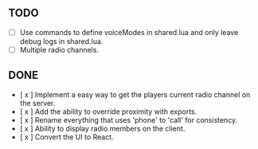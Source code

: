 ## TODO
- [ ] Use commands to define voiceModes in shared.lua and only leave debug logs in shared.lua.
- [ ] Multiple radio channels.

## DONE
- [ x ] Implement a easy way to get the players current radio channel on the server.
- [ x ] Add the ability to override proximity with exports.
- [ x ] Rename everything that uses 'phone' to 'call' for consistency.
- [ x ] Ability to display radio members on the client.
- [ x ] Convert the UI to React.